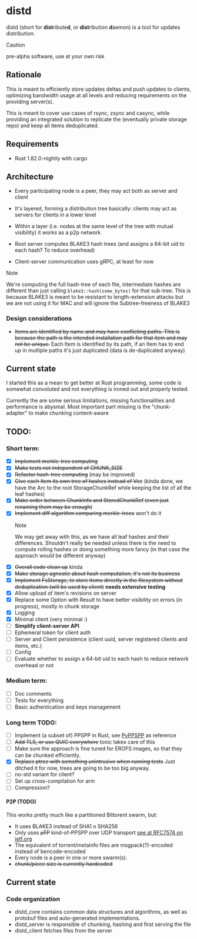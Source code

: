 # distd

distd (short for **dist**ribute**d**, or **dist**ribution **d**aemon) is a tool for updates distribution.

> [!CAUTION]
> pre-alpha software, use at your own risk

## Rationale
This is meant to efficiently store updates deltas and push updates to clients, optimizing bandwidth usage at all levels
and reducing requirements on the providing server(s).

This is meant to cover use cases of rsync, zsync and casync, while providing an integrated solution to replicate
the (eventually private storage repo) and keep all items deduplicated.

## Requirements
- Rust 1.82.0-nightly with cargo

## Architecture
- Every participating node is a peer, they may act both as server and client
- It's layered, forming a distribution tree basically: clients may act as servers for clients in a lower level
- Within a layer (i.e. nodes at the same level of the tree with mutual visibility) it works as a p2p network
- Root server computes BLAKE3 hash trees (and assigns a 64-bit uid to each hash? To reduce overhead)

- Client-server communication uses gRPC, at least for now


> [!NOTE]
> We're computing the full hash-tree of each file, intermediate hashes are different than just calling
> `blake3::hash(some_bytes)` for that sub-tree. This is because BLAKE3 is meant to be resistant to
> length-extension attacks but we are not using it for MAC and will ignore the Subtree-freeness of BLAKE3

### Design considerations
- ~~Items are identified by name and may have conflicting paths. This is because the path is the intended installation
    path for that item and may not be unique.~~ Each Item is identified by its path, if an Item has to end up in
    multiple paths it's just duplicated (data is de-duplicated anyway)


## Current state
I started this as a mean to get better at Rust programming, some code is somewhat convoluted and not everything is
ironed out and properly tested.

Currently the are some serious limitations, missing functionalities and performance is abysmal.
Most important part missing is the "chunk-adapter" to make chunking content-aware


## TODO:
### Short term:
- [x] ~~Implement merkle-tree computing~~
- [x] ~~Make tests not independent of CHUNK_SIZE~~
- [x] ~~Refactor hash-tree computing~~ (may be improved)
- [x] ~~Give each Item its own tree of hashes instead of Vec~~ (kinda done, we have the Arc to the root StorageChunkRef
    while keeping the list of all the leaf hashes)
- [x] ~~Make order between ChunkInfo and StoredChunkRef (even just renaming them may be enough)~~
- [x] ~~Implement diff algorithm comparing merkle-trees~~ won't do it
    > [!NOTE]
    > We may get away with this, as we have all leaf hashes and their differences. Shouldn't really be needed unless
    > there is the need to compute rolling hashes or doing something more fancy (in that case the approach would be
    > different anyway)
- [x] ~~Overall code clean up~~ kinda
- [x] ~~Make storage agnostic about hash computation, it's not its business~~
- [x] ~~Implement FsStorage, to store items directly in the filesystem without deduplication (will be used by client)~~
        **needs extensive testing**
- [x] Allow upload of item's revisions on server
- [x] Replace some Option with Result to have better visibility on errors (in progress), mostly in chunk storage
- [x] Logging
- [x] Minimal client (very minimal :)
- [ ] **Simplify client-server API**
- [ ] Ephemeral token for client auth
- [ ] Server and Client persistence (client uuid, server registered clients and items, etc.)
- [ ] Config
- [ ] Evaluate whether to assign a 64-bit uid to each hash to reduce network overhead or not

### Medium term:
- [ ] Doc comments
- [ ] Tests for everything
- [ ] Basic authentication and keys management

### Long term TODO:
- [ ] Implement (a subset of) PPSPP in Rust, see [PyPPSPP](https://github.com/justas-/PyPPSPP) as reference
- [ ] ~~Add TLS, or use QUIC everywhere~~ tonic takes care of this
- [ ] Make sure the approach is fine tuned for EROFS images, so that they can be chunked efficiently.
- [x] ~~Replace ptree with something unintrusive when running tests~~ Just ditched it for now, trees are going to be too big anyway.
- [ ] no-std variant for client?
- [ ] Set up cross-compilation for arm
- [ ] Compression?

#### P2P (TODO)
This works pretty much like a partitioned Bittorent swarm, but:
- It uses BLAKE3 instead of SHA1 o SHA256
- Only uses ~~µTP~~ kind-of-PPSPP over UDP transport [see at RFC7574 on ietf.org](https://datatracker.ietf.org/doc/rfc7574/)
- The equivalent of torrent/metainfo files are msgpack(?)-encoded instead of bencode-encoded
- Every node is a peer in one or more swarm(s).
- ~~chunk/piece size is currently hardcoded~~

## Current state
### Code organization
- distd_core contains common data structures and algorithms, as well as protobuf files and auto-generated implementations.
- distd_server is responsible of chunking, hashing and first serving the file
- distd_client fetches files from the server
